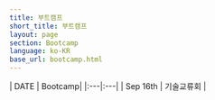 ```yaml
---
title: 부트캠프 
short_title: 부트캠프
layout: page
section: Bootcamp
language: ko-KR
base_url: bootcamp.html
---
```



<span class="image fit"><img src="../images/F1TENTH/bootcamp.png" alt="" /></span>
<br>
| DATE | Bootcamp| 
|:---|:---|
| Sep 16th | 기술교류회 |
